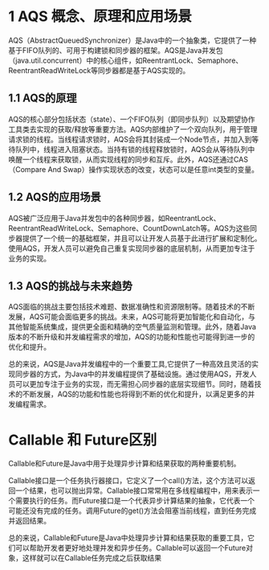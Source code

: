 # 1 AQS 概念、原理和应用场景

AQS（AbstractQueuedSynchronizer）是Java中的一个抽象类，它提供了一种基于FIFO队列的、可用于构建锁和同步器的框架。AQS是Java并发包（java.util.concurrent）中的核心组件，如ReentrantLock、Semaphore、ReentrantReadWriteLock等同步器都是基于AQS实现的。

## 1.1 AQS的原理

AQS的核心部分包括状态（state）、一个FIFO队列（即同步队列）以及期望协作工具类去实现的获取/释放等重要方法。AQS内部维护了一个双向队列，用于管理请求锁的线程。当线程请求锁时，AQS会将其封装成一个Node节点，并加入到等待队列中，线程进入阻塞状态。当持有锁的线程释放锁时，AQS会从等待队列中唤醒一个线程来获取锁，从而实现线程的同步和互斥。此外，AQS还通过CAS（Compare And Swap）操作实现状态的改变，状态可以是任意int类型的变量。

## 1.2 AQS的应用场景

AQS被广泛应用于Java并发包中的各种同步器，如ReentrantLock、ReentrantReadWriteLock、Semaphore、CountDownLatch等。AQS为这些同步器提供了一个统一的基础框架，并且可以让开发人员基于此进行扩展和定制化。使用AQS，开发人员可以避免自己重复实现同步器的底层机制，从而更加专注于业务的实现。

## 1.3 AQS的挑战与未来趋势

AQS面临的挑战主要包括技术难题、数据准确性和资源限制等。随着技术的不断发展，AQS可能会面临更多的挑战。未来，AQS可能将更加智能化和自动化，与其他智能系统集成，提供更全面和精确的空气质量监测和管理。此外，随着Java版本的不断升级和并发编程需求的增加，AQS的功能和性能也可能得到进一步的优化和提升。

总的来说，AQS是Java并发编程中的一个重要工具,它提供了一种高效且灵活的实现同步器的方式，为Java中的并发编程提供了基础设施。通过使用AQS，开发人员可以更加专注于业务的实现，而无需担心同步器的底层实现细节。同时，随着技术的不断发展，AQS的功能和性能也将得到不断的优化和提升，以满足更多的并发编程需求。

# Callable 和 Future区别

Callable和Future是Java中用于处理异步计算和结果获取的两种重要机制。

Callable接口是一个任务执行器接口，它定义了一个call()方法，这个方法可以返回一个结果，也可以抛出异常。Callable接口常常用在多线程编程中，用来表示一个需要执行的任务。而Future接口是一个代表异步计算结果的抽象，它代表一个可能还没有完成的任务。调用Future的get()方法会阻塞当前线程，直到任务完成并返回结果。

总的来说，Callable和Future是Java中处理异步计算和结果获取的重要工具，它们可以帮助开发者更好地处理并发和异步任务。Callable可以返回一个Future对象，这样就可以在Callable任务完成之后获取结果